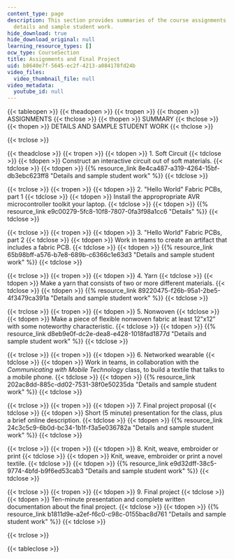 ```yaml
---
content_type: page
description: This section provides summaries of the course assignments along with
  details and sample student work.
hide_download: true
hide_download_original: null
learning_resource_types: []
ocw_type: CourseSection
title: Assignments and Final Project
uid: b8640e7f-5645-ec2f-4213-a084178fd24b
video_files:
  video_thumbnail_file: null
video_metadata:
  youtube_id: null
---
```


{{< tableopen >}}
{{< theadopen >}}
{{< tropen >}}
{{< thopen >}}
ASSIGNMENTS
{{< thclose >}}
{{< thopen >}}
SUMMARY
{{< thclose >}}
{{< thopen >}}
DETAILS AND SAMPLE STUDENT WORK
{{< thclose >}}

{{< trclose >}}

{{< theadclose >}}
{{< tropen >}}
{{< tdopen >}}
1\. Soft Circuit
{{< tdclose >}}
{{< tdopen >}}
Construct an interactive circuit out of soft materials.
{{< tdclose >}}
{{< tdopen >}}
{{% resource_link 8e4ca487-a319-4264-15bf-db3ebc623ff8 "Details and sample student work" %}}
{{< tdclose >}}

{{< trclose >}}
{{< tropen >}}
{{< tdopen >}}
2\. "Hello World" Fabric PCBs, part 1
{{< tdclose >}}
{{< tdopen >}}
Install the appropropriate AVR microcontroller toolkit your laptop.
{{< tdclose >}}
{{< tdopen >}}
{{% resource_link e9c00279-5fc8-10f8-7807-0fa3f98a1cc6 "Details" %}}
{{< tdclose >}}

{{< trclose >}}
{{< tropen >}}
{{< tdopen >}}
3\. "Hello World" Fabric PCBs, part 2
{{< tdclose >}}
{{< tdopen >}}
Work in teams to create an artifact that includes a fabric PCB.
{{< tdclose >}}
{{< tdopen >}}
{{% resource_link 65b98bff-a576-b7e8-689b-c6366c1e63d3 "Details and sample student work" %}}
{{< tdclose >}}

{{< trclose >}}
{{< tropen >}}
{{< tdopen >}}
4\. Yarn
{{< tdclose >}}
{{< tdopen >}}
Make a yarn that consists of two or more different materials.
{{< tdclose >}}
{{< tdopen >}}
{{% resource_link 89220475-f26b-95a1-2be5-4f3479ca391a "Details and sample student work" %}}
{{< tdclose >}}

{{< trclose >}}
{{< tropen >}}
{{< tdopen >}}
5\. Nonwoven
{{< tdclose >}}
{{< tdopen >}}
Make a piece of flexible nonwoven fabric at least 12"x12" with some noteworthy characteristic.
{{< tdclose >}}
{{< tdopen >}}
{{% resource_link d8eb9e0f-dc2e-dea8-e428-1018fad1877d "Details and sample student work" %}}
{{< tdclose >}}

{{< trclose >}}
{{< tropen >}}
{{< tdopen >}}
6\. Networked wearable
{{< tdclose >}}
{{< tdopen >}}
Work in teams, in collaboration with the _Communicating with Mobile Technology_ class, to build a textile that talks to a mobile phone.
{{< tdclose >}}
{{< tdopen >}}
{{% resource_link 202ac8dd-885c-dd02-7531-38f0e50235da "Details and sample student work" %}}
{{< tdclose >}}

{{< trclose >}}
{{< tropen >}}
{{< tdopen >}}
7\. Final project proposal
{{< tdclose >}}
{{< tdopen >}}
Short (5 minute) presentation for the class, plus a brief online description.
{{< tdclose >}}
{{< tdopen >}}
{{% resource_link 24c3c5c9-6b0d-bc34-1b1f-f3a5e036782a "Details and sample student work" %}}
{{< tdclose >}}

{{< trclose >}}
{{< tropen >}}
{{< tdopen >}}
8\. Knit, weave, embroider or print
{{< tdclose >}}
{{< tdopen >}}
Knit, weave, embroider or print a novel textile.
{{< tdclose >}}
{{< tdopen >}}
{{% resource_link e9d32dff-38c5-9774-4bfd-b9f6ed53cab3 "Details and sample student work" %}}
{{< tdclose >}}

{{< trclose >}}
{{< tropen >}}
{{< tdopen >}}
9\. Final project
{{< tdclose >}}
{{< tdopen >}}
Ten-minute presentation and complete written documentation about the final project.
{{< tdclose >}}
{{< tdopen >}}
{{% resource_link b1811d9e-a2ef-f6c0-c98c-0155bac8d761 "Details and sample student work" %}}
{{< tdclose >}}

{{< trclose >}}

{{< tableclose >}}